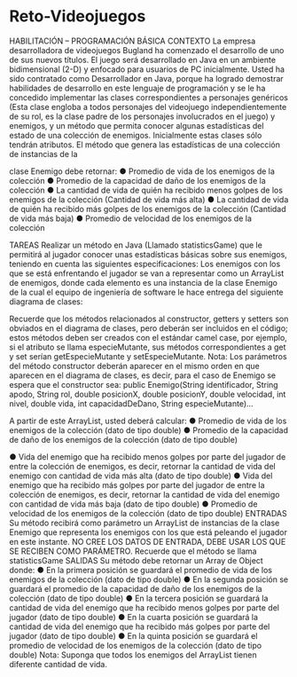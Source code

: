 # Reto-Videojuegos

HABILITACIÓN – PROGRAMACIÓN BÁSICA
CONTEXTO
La empresa desarrolladora de videojuegos Bugland ha comenzado el desarrollo de uno de sus nuevos títulos. 
El juego será desarrollado en Java en un ambiente bidimensional (2-D) y enfocado para usuarios de PC inicialmente.
Usted ha sido contratado como Desarrollador en Java, porque ha logrado demostrar habilidades de desarrollo en este lenguaje de programación y se le
ha concedido implementar las clases correspondientes a personajes genéricos (Esta clase engloba a todos personajes del videojuego independientemente de
su rol, es la clase padre de los personajes involucrados en el juego) y enemigos, y un método que permita conocer algunas estadísticas del estado
de una colección de enemigos. Inicialmente estas clases sólo tendrán atributos. El método que genera las estadísticas de una colección de instancias de la

clase Enemigo debe retornar:
● Promedio de vida de los enemigos de la colección
● Promedio de la capacidad de daño de los enemigos de la colección
● La cantidad de vida de quién ha recibido menos golpes de los enemigos
de la colección (Cantidad de vida más alta)
● La cantidad de vida de quién ha recibido más golpes de los enemigos de
la colección (Cantidad de vida más baja)
● Promedio de velocidad de los enemigos de la colección

TAREAS
Realizar un método en Java (Llamado statisticsGame) que le permitirá al jugador conocer unas estadísticas básicas sobre sus enemigos, teniendo en
cuenta las siguientes especificaciones: 
Los enemigos con los que se está enfrentando el jugador se van a representar como un ArrayList de enemigos, donde cada elemento es una instancia de
la clase Enemigo de la cual el equipo de ingeniería de software le hace entrega del siguiente diagrama de clases:

Recuerde que los métodos relacionados al constructor, getters y setters son
obviados en el diagrama de clases, pero deberán ser incluidos en el código;
estos métodos deben ser creados con el estándar camel case, por ejemplo, si
el atributo se llama especieMutante, sus métodos correspondientes a get y
set serían getEspecieMutante y setEspecieMutante.
Nota: Los parámetros del método constructor deberán aparecer en el mismo
orden en que aparecen en el diagrama de clases, es decir, para el caso de
Enemigo se espera que el constructor sea: public Enemigo(String
identificador, String apodo, String rol, double posicionX,
double posicionY, double velocidad, int nivel, double vida,
int capacidadDeDano, String especieMutante)...

A partir de este ArrayList, usted deberá calcular:
● Promedio de vida de los enemigos de la colección (dato de tipo double)
● Promedio de la capacidad de daño de los enemigos de la colección (dato
de tipo double)

● Vida del enemigo que ha recibido menos golpes por parte del jugador
de entre la colección de enemigos, es decir, retornar la cantidad de vida
del enemigo con cantidad de vida más alta (dato de tipo double)
● Vida del enemigo que ha recibido más golpes por parte del jugador de
entre la colección de enemigos, es decir, retornar la cantidad de vida del
enemigo con cantidad de vida más baja (dato de tipo double)
● Promedio de velocidad de los enemigos de la colección (dato de tipo
double)
ENTRADAS
Su método recibirá como parámetro un ArrayList de instancias de la clase
Enemigo que representa los enemigos con los que está peleando el jugador en
este instante. NO CREE LOS DATOS DE ENTRADA, DEBE USAR LOS QUE SE
RECIBEN COMO PARÁMETRO.
Recuerde que el método se llama statisticsGame
SALIDAS
Su método debe retornar un Array de Object donde:
● En la primera posición se guardará el promedio de vida de los enemigos
de la colección (dato de tipo double)
● En la segunda posición se guardará el promedio de la capacidad de
daño de los enemigos de la colección (dato de tipo double)
● En la tercera posición se guardará la cantidad de vida del enemigo que
ha recibido menos golpes por parte del jugador (dato de tipo double)
● En la cuarta posición se guardará la cantidad de vida del enemigo que
ha recibido más golpes por parte del jugador (dato de tipo double)
● En la quinta posición se guardará el promedio de velocidad de los
enemigos de la colección (dato de tipo double)
Nota: Suponga que todos los enemigos del ArrayList tienen diferente
cantidad de vida.







